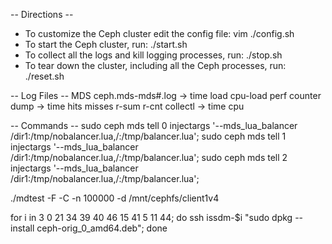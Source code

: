 -- Directions --
- To customize the Ceph cluster edit the config file:
    vim ./config.sh
- To start the Ceph cluster, run:
    ./start.sh
- To collect all the logs and kill logging processes, run:
    ./stop.sh
- To tear down the cluster, including all the Ceph processes, run:
    ./reset.sh

-- Log Files --
MDS
    ceph.mds-mds#.log
    ->  time    load    cpu-load
    perf counter dump
    ->  time    hits    misses  r-sum   r-cnt
    collectl
    ->  time    cpu


-- Commands --
sudo ceph mds tell 0 injectargs '--mds_lua_balancer /dir1:/tmp/nobalancer.lua,/:/tmp/balancer.lua'; sudo ceph mds tell 1 injectargs '--mds_lua_balancer /dir1:/tmp/nobalancer.lua,/:/tmp/balancer.lua'; sudo ceph mds tell 2 injectargs '--mds_lua_balancer /dir1:/tmp/nobalancer.lua,/:/tmp/balancer.lua';


./mdtest -F -C -n 100000 -d /mnt/cephfs/client1v4

for i in 3 0 21 34 39 40 46 15 41 5 11 44; do ssh issdm-$i "sudo dpkg --install ceph-orig_0_amd64.deb"; done

